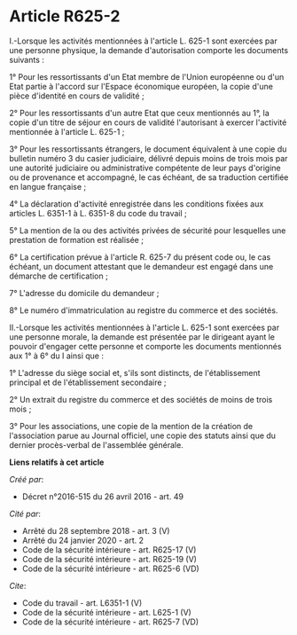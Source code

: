 # Article R625-2

I.-Lorsque les activités mentionnées à l'article L. 625-1 sont exercées par une personne physique, la demande d'autorisation
comporte les documents suivants : 

1° Pour les ressortissants d'un Etat membre de l'Union européenne ou d'un Etat partie à l'accord sur l'Espace économique
européen, la copie d'une pièce d'identité en cours de validité ; 

2° Pour les ressortissants d'un autre Etat que ceux mentionnés au 1°, la copie d'un titre de séjour en cours de validité
l'autorisant à exercer l'activité mentionnée à l'article L. 625-1 ; 

3° Pour les ressortissants étrangers, le document équivalent à une copie du bulletin numéro 3 du casier judiciaire, délivré
depuis moins de trois mois par une autorité judiciaire ou administrative compétente de leur pays d'origine ou de provenance
et accompagné, le cas échéant, de sa traduction certifiée en langue française ; 

4° La déclaration d'activité enregistrée dans les conditions fixées aux articles L. 6351-1 à L. 6351-8 du code du travail ; 

5° La mention de la ou des activités privées de sécurité pour lesquelles une prestation de formation est réalisée ; 

6° La certification prévue à l'article R. 625-7 du présent code ou, le cas échéant, un document attestant que le demandeur
est engagé dans une démarche de certification ; 

7° L'adresse du domicile du demandeur ; 

8° Le numéro d'immatriculation au registre du commerce et des sociétés. 

II.-Lorsque les activités mentionnées à l'article L. 625-1 sont exercées par une personne morale, la demande est présentée
par le dirigeant ayant le pouvoir d'engager cette personne et comporte les documents mentionnés aux 1° à 6° du I ainsi que : 

1° L'adresse du siège social et, s'ils sont distincts, de l'établissement principal et de l'établissement secondaire ; 

2° Un extrait du registre du commerce et des sociétés de moins de trois mois ; 

3° Pour les associations, une copie de la mention de la création de l'association parue au Journal officiel, une copie des
statuts ainsi que du dernier procès-verbal de l'assemblée générale.

**Liens relatifs à cet article**

_Créé par_:

  - Décret n°2016-515 du 26 avril 2016 - art. 49

_Cité par_:

  - Arrêté du 28 septembre 2018 - art. 3 (V)
  - Arrêté du 24 janvier 2020 - art. 2
  - Code de la sécurité intérieure - art. R625-17 (V)
  - Code de la sécurité intérieure - art. R625-19 (V)
  - Code de la sécurité intérieure - art. R625-6 (VD)

_Cite_:

  - Code du travail - art. L6351-1 (V)
  - Code de la sécurité intérieure - art. L625-1 (V)
  - Code de la sécurité intérieure - art. R625-7 (VD)
